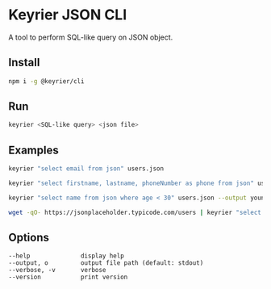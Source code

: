 # Keyrier JSON CLI

A tool to perform SQL-like query on JSON object.

## Install

```sh
npm i -g @keyrier/cli
```

## Run

```sh
keyrier <SQL-like query> <json file>
```

## Examples

```sh
keyrier "select email from json" users.json
```

```sh
keyrier "select firstname, lastname, phoneNumber as phone from json" users.json
```

```sh
keyrier "select name from json where age < 30" users.json --output youngins.json
```

```sh
wget -qO- https://jsonplaceholder.typicode.com/users | keyrier "select name as Nom, address.city as Ville from json"
```

## Options

    --help              display help
    --output, o         output file path (default: stdout)
    --verbose, -v       verbose
    --version           print version
